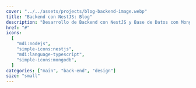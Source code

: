 ```yaml
---
cover: "../../assets/projects/blog-backend-image.webp"
title: "Backend con NestJS: Blog"
description: "Desarrollo de Backend con NestJS y Base de Datos con MongoDB para funcionalidad de blog personal."
href: "#"
icons:
  [
    "mdi:nodejs",
    "simple-icons:nestjs",
    "mdi:language-typescript",
    "simple-icons:mongodb",
  ]
categories: ["main", "back-end", "design"]
size: "small"
---
```


